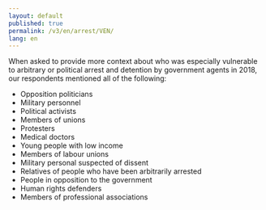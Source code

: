 ```yaml
---
layout: default
published: true
permalink: /v3/en/arrest/VEN/
lang: en
---
```


When asked to provide more context about who was especially vulnerable to arbitrary or political arrest and detention by government agents in 2018, our respondents mentioned all of the following:
-	Opposition politicians
-	Military personnel
-	Political activists
-	Members of unions
-	Protesters 
-	Medical doctors
-	Young people with low income
-	Members of labour unions
-	Military personal suspected of dissent
-	Relatives of people who have been arbitrarily arrested
-	People in opposition to the government
-	Human rights defenders
-	Members of professional associations

